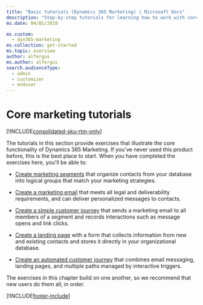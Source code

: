 ```yaml
---
title: "Basic tutorials (Dynamics 365 Marketing) | Microsoft Docs"
description: "Step-by-step tutorials for learning how to work with core user scenarios in Dynamics 365 Marketing."
ms.date: 04/01/2018

ms.custom: 
  - dyn365-marketing
ms.collection: get-started
ms.topic: overview
author: alfergus
ms.author: alfergus
search.audienceType: 
  - admin
  - customizer
  - enduser
---
```


# Core marketing tutorials

[!INCLUDE[consolidated-sku-rtm-only](../includes/consolidated-sku-rtm-only.md)]

The tutorials in this section provide exercises that illustrate the core functionality of Dynamics 365 Marketing. If you've never used this product before, this is the best place to start. When you have completed the exercises here, you'll be able to:

- [Create marketing segments](create-segment.md) that organize contacts from your database into logical groups that match your marketing strategies.

- [Create a marketing email](create-marketing-email.md) that meets all legal and deliverability requirements, and can deliver personalized messages to contacts.

- [Create a simple customer journey](create-simple-customer-journey.md) that sends a marketing email to all members of a segment and records interactions such as message opens and link clicks.

- [Create a landing page](create-landing-page.md) with a form that collects information from new and existing contacts and stores it directly in your organizational database.

- [Create an automated customer journey](create-simple-customer-journey.md) that combines email messaging, landing pages, and multiple paths managed by interactive triggers.

The exercises in this chapter build on one another, so we recommend that new users do them all, in order.


[!INCLUDE[footer-include](../includes/footer-banner.md)]
